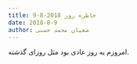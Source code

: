 ```yaml
---
title: خاطره روز 2018-8-9
date: 2018-8-9
author: شعبان محمد حسنی
---
```


امروزم یه روز عادی بود مثل روزای گذشته.